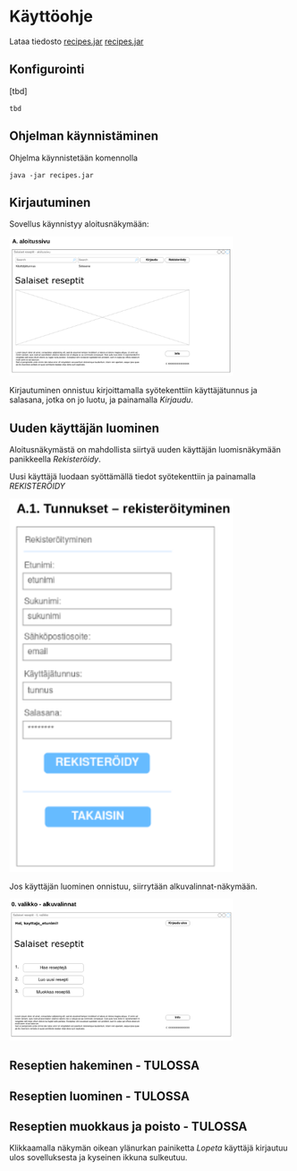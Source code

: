 # Käyttöohje

Lataa tiedosto
[recipes.jar](https://github.com/a-bzzzz/ot-harjoitustyo/releases/download/viikko5/recipes.jar)
[recipes.jar](https://github.com/a-bzzzz/ot-harjoitustyo/releases)

## Konfigurointi

[tbd]

```
tbd
```

## Ohjelman käynnistäminen

Ohjelma käynnistetään komennolla 

```
java -jar recipes.jar
```

## Kirjautuminen

Sovellus käynnistyy aloitusnäkymään:

<img src="https://github.com/a-bzzzz/ot-harjoitustyo/blob/master/dokumentaatio/kuvat/A_aloitussivu.png" width="400">

Kirjautuminen onnistuu kirjoittamalla syötekenttiin käyttäjätunnus ja salasana, jotka on jo luotu, ja painamalla _Kirjaudu_.

## Uuden käyttäjän luominen

Aloitusnäkymästä on mahdollista siirtyä uuden käyttäjän luomisnäkymään panikkeella _Rekisteröidy_.

Uusi käyttäjä luodaan syöttämällä tiedot syötekenttiin ja painamalla _REKISTERÖIDY_

<img src="https://github.com/a-bzzzz/ot-harjoitustyo/blob/master/dokumentaatio/kuvat/A1_rekisteroi.png" width="400">

Jos käyttäjän luominen onnistuu, siirrytään alkuvalinnat-näkymään.

<img src="https://github.com/a-bzzzz/ot-harjoitustyo/blob/master/dokumentaatio/kuvat/0_alkuvalinnat.png" width="400">

## Reseptien hakeminen - TULOSSA

## Reseptien luominen - TULOSSA

## Reseptien muokkaus ja poisto - TULOSSA



Klikkaamalla näkymän oikean ylänurkan painiketta _Lopeta_ käyttäjä kirjautuu ulos sovelluksesta ja kyseinen ikkuna sulkeutuu.
